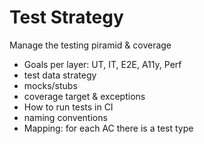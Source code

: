 # Test Strategy

Manage the testing piramid & coverage
- Goals per layer: UT, IT, E2E, A11y, Perf
- test data strategy
- mocks/stubs
- coverage target & exceptions
- How to run tests in CI
- naming conventions
- Mapping: for each AC there is a test type

